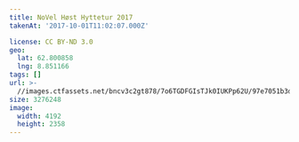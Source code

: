 ```yaml
---
title: NoVel Høst Hyttetur 2017
takenAt: '2017-10-01T11:02:07.000Z'

license: CC BY-ND 3.0
geo:
  lat: 62.800858
  lng: 8.851166
tags: []
url: >-
  //images.ctfassets.net/bncv3c2gt878/7o6TGDFGIsTJk0IUKPp62U/97e7051b3d0bc16851988d2cb138d502/novel-hst-hyttetur-2017_23585140788_o
size: 3276248
image:
  width: 4192
  height: 2358
---
```

